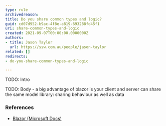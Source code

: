 ```yaml
---
type: rule
archivedreason: 
title: Do you share common types and logic?
guid: cd07d952-b9ac-4f8e-a819-693288fd45f1
uri: share-common-types-and-logic
created: 2021-09-07T00:00:00.0000000Z
authors:
- title: Jason Taylor
  url: https://ssw.com.au/people/jason-taylor
related: []
redirects:
- do-you-share-common-types-and-logic

---
```


TODO: Intro

<!--endintro-->

TODO: Body - a big advantage of blazor is your client and server can share the same model library: sharing behaviour as well as data

### References

* [Blazor (Microsoft Docs)](https://docs.microsoft.com/en-us/aspnet/core/blazor)
